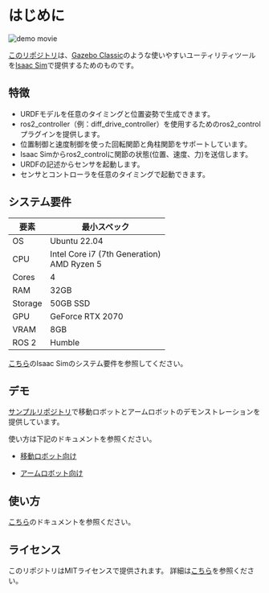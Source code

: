 # はじめに

![demo movie](../figs/shm_movie-2023-06-13_21.52.52.gif)

[このリポジトリ](https://github.com/hijimasa/isaac_ros2_utils)は、[Gazebo Classic](ttps://classic.gazebosim.org/)のような使いやすいユーティリティツールを[Isaac Sim](https://developer.nvidia.com/isaac-sim)で提供するためのものです。

## 特徴

- URDFモデルを任意のタイミングと位置姿勢で生成できます。
- ros2_controller（例：diff_drive_controller）を使用するためのros2_controlプラグインを提供します。
- 位置制御と速度制御を使った回転関節と角柱関節をサポートしています。
- Isaac Simからros2_controlに関節の状態(位置、速度、力)を送信します。
- URDFの記述からセンサを起動します。
- センサとコントローラを任意のタイミングで起動できます。

## システム要件

| 要素 | 最小スペック |
|----|--------------------|
| OS | Ubuntu 22.04 |
| CPU | Intel Core i7 (7th Generation) <br/> AMD Ryzen 5 |
| Cores | 4 |
| RAM | 32GB |
| Storage | 50GB SSD |
| GPU | GeForce RTX 2070 |
| VRAM | 8GB |
| ROS 2 | Humble |

[こちら](https://docs.omniverse.nvidia.com/isaacsim/latest/installation/requirements.html#system-requirements)のIsaac Simのシステム要件を参照してください。

## デモ

[サンプルリポジトリ](https://github.com/hijimasa/isaac-ros2-control-sample)で移動ロボットとアームロボットのデモンストレーションを提供しています。

使い方は下記のドキュメントを参照ください。

- [移動ロボット向け](./デモ/demo_for_mobile_robot.md)

- [アームロボット向け](./デモ/demo_for_arm_robot.md)

## 使い方

[こちら](./チュートリアル/tutorial.md)のドキュメントを参照ください。
        
## ライセンス

このリポジトリはMITライセンスで提供されます。
詳細は[こちら](./LICENSE.md)を参照ください。
